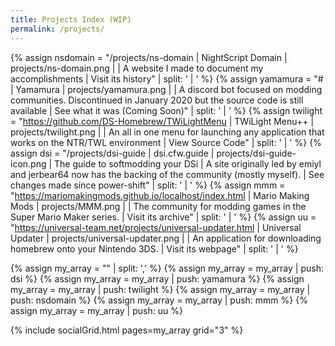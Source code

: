 ```yaml
---
title: Projects Index (WIP)
permalink: /projects/
---
```


{% assign nsdomain = "/projects/ns-domain | NightScript Domain | projects/ns-domain.png |  | A website I made to document my accomplishments | Visit its history" | split: ' | ' %}
{% assign yamamura = "# | Yamamura | projects/yamamura.png |  | A discord bot focused on modding communities. Discontinued in January 2020 but the source code is still available | See what it was (Coming Soon)" | split: ' | ' %}
{% assign twilight = "https://github.com/DS-Homebrew/TWiLightMenu | TWiLight Menu++ | projects/twilight.png |  | An all in one menu for launching any application that works on the NTR/TWL environment | View Source Code" | split: ' | ' %}
{% assign dsi = "/projects/dsi-guide | dsi.cfw.guide | projects/dsi-guide-icon.png | The guide to softmodding your DSi | A site originally led by emiyl and jerbear64 now has the backing of the community (mostly myself). | See changes made since power-shift" | split: ' | ' %}
{% assign mmm = "https://mariomakingmods.github.io/localhost/index.html | Mario Making Mods | projects/MMM.png |  | The community for modding games in the Super Mario Maker series. | Visit its archive" | split: ' | ' %}
{% assign uu = "https://universal-team.net/projects/universal-updater.html | Universal Updater | projects/universal-updater.png |  | An application for downloading homebrew onto your Nintendo 3DS. | Visit its webpage" | split: ' | ' %}

{% assign my_array = "" | split: ',' %}
{% assign my_array = my_array | push: dsi %}
{% assign my_array = my_array | push: yamamura %}
{% assign my_array = my_array | push: twilight %}
{% assign my_array = my_array | push: nsdomain %}
{% assign my_array = my_array | push: mmm %}
{% assign my_array = my_array | push: uu %}

{% include socialGrid.html pages=my_array grid="3" %}